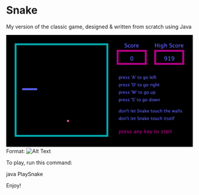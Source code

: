 # Snake
My version of the classic game, designed &amp; written from scratch using Java

![Snake Screenshot](/images/snake.jpg)
Format: ![Alt Text](url)

To play, run this command:

java PlaySnake

Enjoy!



